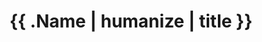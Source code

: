 ---
title: "{{ .Name | humanize | title }}"
weight: 1
# geekdocFlatSection: false
# geekdocToc: 6
# geekdocHidden: false
---